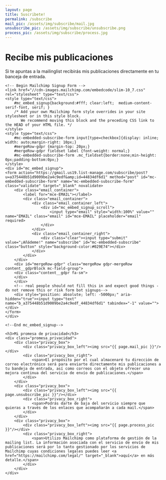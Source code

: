```yaml
---
layout: page
title: Suscribete!
permalink: /subscribe
mail_pic: /assets/img/subscribe/mail.jpg
unsubscribe_pic: /assets/img/subscribe/unsubscribe.png
process_pic: /assets/img/subscribe/process.jpg
---
```

<div class="subscribe_page">
    <h1>Recibe mis publicaciones</h1>
    Si te apuntas a la mailinglist recibirás mis publicaciones directamente en tu banceja de entrada.


    <!-- Begin Mailchimp Signup Form -->
    <link href="//cdn-images.mailchimp.com/embedcode/slim-10_7.css" rel="stylesheet" type="text/css">
    <style type="text/css">
        #mc_embed_signup{background:#fff; clear:left;  medium-content-serif-font, serif; }
        /* Add your own Mailchimp form style overrides in your site stylesheet or in this style block.
           We recommend moving this block and the preceding CSS link to the HEAD of your HTML file. */
    </style>
    <style type="text/css">
        #mc-embedded-subscribe-form input[type=checkbox]{display: inline; width: auto;margin-right: 10px;}
        #mergeRow-gdpr {margin-top: 20px;}
        #mergeRow-gdpr fieldset label {font-weight: normal;}
        #mc-embedded-subscribe-form .mc_fieldset{border:none;min-height: 0px;padding-bottom:0px;}
    </style>
    <div id="mc_embed_signup">
    <form action="https://gmail.us19.list-manage.com/subscribe/post?u=a375448b51d9009be2a4c9edf&amp;id=44834df6d1" method="post" id="mc-embedded-subscribe-form" name="mc-embedded-subscribe-form" class="validate" target="_blank" novalidate>
        <div class="email_container">
            <label for="mce-EMAIL"></label>
            <div class="email_container">
                <div class="email_container_left">
                    <div id="mc_embed_signup_scroll">
                        <input type="email" style="width:100%" value="" name="EMAIL" class="email" id="mce-EMAIL" placeholder="email" required>
                    </div>
                </div>
                <div class="email_container_right">
                    <div class="clear"><input type="submit" value="¡Añádeme!" name="subscribe" id="mc-embedded-subscribe" class="button" style="background-color:#029E74"></div>
                </div>
            </div>
        </div>
        <div id="mergeRow-gdpr" class="mergeRow gdpr-mergeRow content__gdprBlock mc-field-group">
        <div class="content__gdpr fa-sm"> 
        </div>
        </div>
        <!-- real people should not fill this in and expect good things - do not remove this or risk form bot signups-->
        <div style="position: absolute; left: -5000px;" aria-hidden="true"><input type="text" name="b_a375448b51d9009be2a4c9edf_44834df6d1" tabindex="-1" value=""></div>
    </form>
    </div>

    <!--End mc_embed_signup-->

    <h3>Mi promesa de privacidad</h3>
    <div class="promesa_privacidad">
        <div class="privacy_box">
            <div class="privacy_box_left"><img src="{{ page.mail_pic }}"/></div>
            <div class="privacy_box_right">
                <span>El propósito por el cual almacenaré tu dirección de correo electrónico será para enviarte directamente mis publicaciones a tu bandeja de entrada, así como correos con el objeto ofrecer una mejora continua del servicio de envío de publicaciones.</span>
            </div>
        </div>
        <div class="privacy_box">
            <div class="privacy_box_left"><img src="{{ page.unsubscribe_pic }}"/></div>
            <div class="privacy_box_right">
                <span>Podrás darte de baja del servicio siempre que quieras a través de los enlaces que acompañarán a cada mail.</span>
            </div>
        </div>
        <div class="privacy_box">
            <div class="privacy_box_left"><img src="{{ page.process_pic }}"/></div>
            <div class="privacy_box_right">
                <span>Utilizo Mailchimp como plataforma de gestión de la mailing list. La información asociada con el servicio de envío de mis publicaciones será por lo tanto gestionado por los servicios de Mailchimp cuyas condiciones legales puedes leer <a href="https://mailchimp.com/legal/" target="_blank">aquí</a> en más detalle.</span>
            </div>
        </div>
    </div>

</div>
